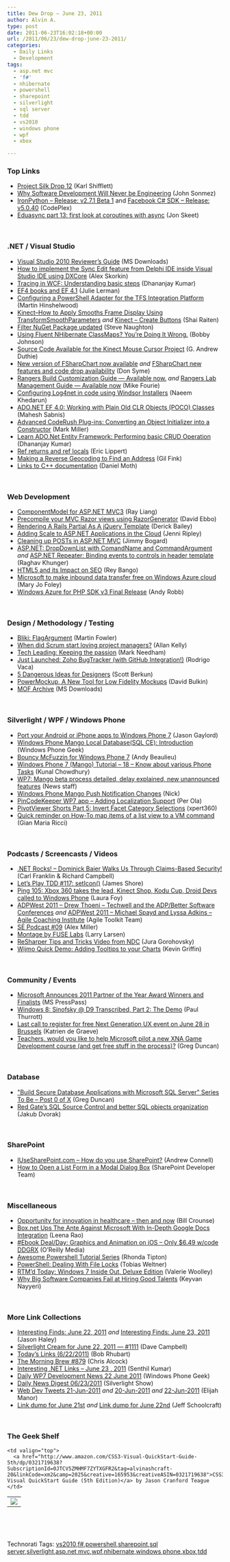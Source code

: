 ```yaml
---
title: Dew Drop – June 23, 2011
author: Alvin A.
type: post
date: 2011-06-23T16:02:18+00:00
url: /2011/06/23/dew-drop-june-23-2011/
categories:
  - Daily Links
  - Development
tags:
  - asp.net mvc
  - 'f#'
  - nhibernate
  - powershell
  - sharepoint
  - silverlight
  - sql server
  - tdd
  - vs2010
  - windows phone
  - wpf
  - xbox

---
```

### <a name="top"></a>Top Links

  * [Project Silk Drop 12][1] (Karl Shifflett)
  * [Why Software Development Will Never be Engineering][2] (John Sonmez)
  * <a href="http://ironpython.codeplex.com/releases/view/68588" target="_blank">IronPython &#8211; Release: v2.7.1 Beta 1</a> and <a href="http://facebooksdk.codeplex.com/releases/view/68557" target="_blank">Facebook C# SDK &#8211; Release: v5.0.40</a> (CodePlex)
  * [Eduasync part 13: first look at coroutines with async][3] (Jon Skeet)

&#160;

### <a name="dotnet"></a>.NET / Visual Studio

  * [Visual Studio 2010 Reviewer&#8217;s Guide][4] (MS Downloads)
  * [How to implement the Sync Edit feature from Delphi IDE inside Visual Studio IDE using DXCore][5] (Alex Skorkin)
  * [Tracing in WCF: Understanding basic steps][6] (Dhananjay Kumar)
  * [EF4 books and EF 4.1][7] (Julie Lerman)
  * [Configuring a PowerShell Adapter for the TFS Integration Platform][8] (Martin Hinshelwood)
  * [Kinect–How to Apply Smooths Frame Display Using TransformSmoothParameters][9] _and_ [Kinect – Create Buttons][10] (Shai Raiten)
  * [Filter NuGet Package updated][11] (Steve Naughton)
  * [Using Fluent NHibernate ClassMaps? You’re Doing It Wrong.][12] (Bobby Johnson)
  * [Source Code Available for the Kinect Mouse Cursor Project][13] (G. Andrew Duthie)
  * [New version of FSharpChart now available][14] _and_ [FSharpChart new features and code drop availability][15] (Don Syme)
  * [Rangers Build Customization Guide — Available now.][16] _and_ [Rangers Lab Management Guide — Available now][17] (Mike Fourie)
  * [Configuring Log4net in code using Windsor Installers][18] (Naeem Khedarun)
  * [ADO.NET EF 4.0: Working with Plain Old CLR Objects (POCO) Classes][19] (Mahesh Sabnis)
  * [Advanced CodeRush Plug-ins: Converting an Object Initializer into a Constructor][20] (Mark Miller)
  * [Learn ADO.Net Entity Framework: Performing basic CRUD Operation][21] (Dhananjay Kumar)
  * [Ref returns and ref locals][22] (Eric Lippert)
  * [Making a Reverse Geocoding to Find an Address][23] (Gil Fink)
  * [Links to C++ documentation][24] (Daniel Moth)

&#160;

### <a name="web"></a>Web Development

  * [ComponentModel for ASP.NET MVC3][25] (Ray Liang)
  * [Precompile your MVC Razor views using RazorGenerator][26] (David Ebbo)
  * [Rendering A Rails Partial As A jQuery Template][27] (Derick Bailey)
  * [Adding Scale to ASP.NET Applications in the Cloud][28] (Jenni Ripley)
  * [Cleaning up POSTs in ASP.NET MVC][29] (Jimmy Bogard)
  * [ASP.NET: DropDownList with ComandName and CommandArgument][30] _and_ [ASP.NET Repeater: Binding events to controls in header template][31] (Raghav Khunger)
  * [HTML5 and its Impact on SEO][32] (Rey Bango)
  * [Microsoft to make inbound data transfer free on Windows Azure cloud][33] (Mary Jo Foley)
  * [Windows Azure for PHP SDK v3 Final Release][34] (Andy Robb)

&#160;

### <a name="design"></a>Design / Methodology / Testing

  * [Bliki: FlagArgument][35] (Martin Fowler)
  * [When did Scrum start loving project managers?][36] (Allan Kelly)
  * [Tech Leading: Keeping the passion][37] (Mark Needham)
  * [Just Launched: Zoho BugTracker (with GitHub Integration!)][38] (Rodrigo Vaca)
  * [5 Dangerous Ideas for Designers][39] (Scott Berkun)
  * [PowerMockup, A New Tool for Low Fidelity Mockups][40] (David Bulkin)
  * [MOF Archive][41] (MS Downloads)

&#160;

### <a name="silverlight"></a>Silverlight / WPF / Windows Phone

  * [Port your Android or iPhone apps to Windows Phone 7][42] (Jason Gaylord)
  * [Windows Phone Mango Local Database(SQL CE): Introduction][43] (Windows Phone Geek)
  * [Bouncy McFuzzin for Windows Phone 7][44] (Andy Beaulieu)
  * [Windows Phone 7 (Mango) Tutorial &#8211; 18 &#8211; Know about various Phone Tasks][45] (Kunal Chowdhury)
  * [WP7: Mango beta process detailed, delay explained, new unannounced features][46] (News staff)
  * [Windows Phone Mango Push Notification Changes][47] (Nick)
  * [PinCodeKeeper WP7 app – Adding Localization Support][48] (Per Ola)
  * [PivotViewer Shorts Part 5: Invert Facet Category Selections][49] (xpert360)
  * [Quick reminder on How-To map items of a list view to a VM command][50] (Gian Maria Ricci)

&#160;

### <a name="podcasts"></a>Podcasts / Screencasts / Videos

  * <a href="http://www.dotnetrocks.com/default.aspx?ShowNum=674" target="_blank">.NET Rocks! &#8211; Dominick Baier Walks Us Through Claims-Based Security!</a> (Carl Franklin & Richard Campbell)
  * [Let&#8217;s Play TDD #117: setIcon()][51] (James Shore)
  * [Ping 105: Xbox 360 takes the lead, Kinect Shop, Kodu Cup, Droid Devs called to Windows Phone][52] (Laura Foy)
  * [ADPWest 2011 &#8211; Drew Thoeni &#8211; Techwell and the ADP/Better Software Conferences][53] _and_ [ADPWest 2011 &#8211; Michael Spayd and Lyssa Adkins &#8211; Agile Coaching Institute][54] (Agile Toolkit Team)
  * [SE Podcast #09][55] (Alex Miller)
  * [Montage by FUSE Labs][56] (Larry Larsen)
  * [ReSharper Tips and Tricks Video from NDC][57] (Jura Gorohovsky)
  * [Wijmo Quick Demo: Adding Tooltips to your Charts][58] (Kevin Griffin)

&#160;

### <a name="events"></a>Community / Events

  * [Microsoft Announces 2011 Partner of the Year Award Winners and Finalists][59] (MS PressPass)
  * [Windows 8: Sinofsky @ D9 Transcribed, Part 2: The Demo][60] (Paul Thurrott)
  * [Last call to register for free Next Generation UX event on June 28 in Brussels][61] (Katrien de Graeve)
  * [Teachers, would you like to help Microsoft pilot a new XNA Game Development course (and get free stuff in the process)?][62] (Greg Duncan)

&#160;

### <a name="db"></a>Database

  * ["Build Secure Database Applications with Microsoft SQL Server" Series To Be &#8211; Post 0 of X][63] (Greg Duncan)
  * [Red Gate’s SQL Source Control and better SQL objects organization][64] (Jakub Dvorak)

&#160;

### <a name="sp"></a>SharePoint

  * [IUseSharePoint.com – How do you use SharePoint?][65] (Andrew Connell)
  * [How to Open a List Form in a Modal Dialog Box][66] (SharePoint Developer Team)

&#160;

### <a name="misc"></a>Miscellaneous

  * [Opportunity for innovation in healthcare – then and now][67] (Bill Crounse)
  * [Box.net Ups The Ante Against Microsoft With In-Depth Google Docs Integration][68] (Leena Rao)
  * [#Ebook Deal/Day: Graphics and Animation on iOS &#8211; Only $6.49 w/code DDGRX][69] (O&#8217;Reilly Media)
  * [Awesome Powershell Tutorial Series][70] (Rhonda Tipton)
  * <a href="http://powershell.com/cs/blogs/tobias/archive/2011/06/23/dealing-with-file-locks.aspx" target="_blank">PowerShell: Dealing With File Locks</a> (Tobias Weltner)
  * [RTM’d Today: Windows 7 Inside Out, Deluxe Edition][71] (Valerie Woolley)
  * [Why Big Software Companies Fail at Hiring Good Talents][72] (Keyvan Nayyeri)

&#160;

### <a name="links"></a>More Link Collections

  * [Interesting Finds: June 22, 2011][73] _and_ [Interesting Finds: June 23, 2011][74] (Jason Haley)
  * [Silverlight Cream for June 22, 2011 &#8212; #1111][75] (Dave Campbell)
  * [Today&#8217;s Links (6/22/2011)][76] (Bob Rhubart)
  * [The Morning Brew #879][77] (Chris Alcock)
  * [Interesting .NET Links – June 23 , 2011][78] (Senthil Kumar)
  * [Daily WP7 Development News 22 June 2011][79] (Windows Phone Geek)
  * [Daily News Digest 06/23/2011][80] (Silverlight Show)
  * <a href="http://webdevtweets.blogspot.com/2011/06/21-jun-2011.html" target="_blank">Web Dev Tweets 21-Jun-2011</a> _and_ [20-Jun-2011][81] _and_ [22-Jun-2011][82] (Elijah Manor)
  * [Link dump for June 21st][83] _and_ [Link dump for June 22nd][84] (Jeff Schoolcraft)

&#160;

### <a name="shelf"></a>The Geek Shelf

<table border="0" cellspacing="0" cellpadding="0">
  <tr>
    <td>
      <img data-recalc-dims="1" decoding="async" src="https://i0.wp.com/ecx.images-amazon.com/images/I/41vmKTbVGJL._SL160_.jpg?w=660" />
    </td>
    
    <td valign="top">
      <a href="http://www.amazon.com/CSS3-Visual-QuickStart-Guide-5th/dp/0321719638?SubscriptionId=0JTCV5ZMHMF7ZYTXGFR2&tag=alvinashcraft-20&linkCode=xm2&camp=2025&creative=165953&creativeASIN=0321719638">CSS3: Visual QuickStart Guide (5th Edition)</a> by Jason Cranford Teague
    </td>
  </tr>
</table>

&#160;

<div style="padding-bottom: 0px; margin: 0px; padding-left: 0px; padding-right: 0px; display: inline; float: none; padding-top: 0px" id="scid:C16BAC14-9A3D-4c50-9394-FBFEF7A93539:9bef3bb3-d295-4fe5-8a8e-bd3772bd1a3f" class="wlWriterEditableSmartContent">
  <!--dotnetkickit-->
</div>

&#160;

<div style="padding-bottom: 0px; margin: 0px; padding-left: 0px; padding-right: 0px; display: inline; float: none; padding-top: 0px" id="scid:0767317B-992E-4b12-91E0-4F059A8CECA8:0a484ab8-e79d-4a17-a38e-15cb4fd2a4fd" class="wlWriterEditableSmartContent">
  Technorati Tags: <a href="http://technorati.com/tags/vs2010" rel="tag">vs2010</a>,<a href="http://technorati.com/tags/f%23" rel="tag">f#</a>,<a href="http://technorati.com/tags/powershell" rel="tag">powershell</a>,<a href="http://technorati.com/tags/sharepoint" rel="tag">sharepoint</a>,<a href="http://technorati.com/tags/sql+server" rel="tag">sql server</a>,<a href="http://technorati.com/tags/silverlight" rel="tag">silverlight</a>,<a href="http://technorati.com/tags/asp.net+mvc" rel="tag">asp.net mvc</a>,<a href="http://technorati.com/tags/wpf" rel="tag">wpf</a>,<a href="http://technorati.com/tags/nhibernate" rel="tag">nhibernate</a>,<a href="http://technorati.com/tags/windows+phone" rel="tag">windows phone</a>,<a href="http://technorati.com/tags/xbox" rel="tag">xbox</a>,<a href="http://technorati.com/tags/tdd" rel="tag">tdd</a>
</div>

 [1]: http://karlshifflett.wordpress.com/2011/06/23/project-silk-drop-12/
 [2]: http://feedproxy.google.com/~r/ElegantCode/~3/Kx9F7D5whGg/
 [3]: http://feedproxy.google.com/~r/JonSkeetCodingBlog/~3/TRwK6BPlGqE/eduasync-part-13-first-look-at-coroutines-with-async.aspx
 [4]: http://feedproxy.google.com/~r/MicrosoftDownloadCenter/~3/pcRVeMWdGt4/details.aspx
 [5]: http://www.skorkin.com/2011/06/how-to-implement-the-sync-edit-feature-from-delphi-ide-inside-visual-studio-ide-using-dxcore/
 [6]: http://debugmode.net/2011/06/22/tracing-in-wcf-understanding-basic-steps/
 [7]: http://thedatafarm.com/blog/data-access/ef4-books-and-ef-4-1/
 [8]: http://feedproxy.google.com/~r/MartinHinshelwood/~3/cPLOIqxCh_g/
 [9]: http://feedproxy.google.com/~r/ShaiRaiten/~3/202ZDHkgKjk/kinect-how-to-apply-smooths-frame-display-using-transformsmoothparameters.aspx
 [10]: http://feedproxy.google.com/~r/ShaiRaiten/~3/h3_ztv88gsg/kinect-create-buttons.aspx
 [11]: http://feedproxy.google.com/~r/notaclue/IYRx/~3/qpU-A62cYwY/filter-nuget-package-updated.html
 [12]: http://feedproxy.google.com/~r/IAmNotMyself/~3/7eu6tmmYr_8/
 [13]: http://feeds.devhammer.net/~r/devhammer/~3/en7YeGqqHyA/source-code-available-for-the-kinect-mouse-cursor-project
 [14]: http://blogs.msdn.com/b/dsyme/archive/2011/06/23/new-version-of-fsharpchart-now-available.aspx
 [15]: http://blogs.msdn.com/b/mcsuksoldev/archive/2011/06/22/fsharpchart-new-features-and-code-drop-availability.aspx
 [16]: http://mikefourie.wordpress.com/2011/06/22/rangers-build-customization-guide-available-now/
 [17]: http://mikefourie.wordpress.com/2011/06/22/rangers-lab-management-guide-available-now/
 [18]: http://sharpfellows.com/post.aspx?id=2e72afa9-44e7-4cb1-b73f-f9502f5041fa
 [19]: http://feedproxy.google.com/~r/netCurryRecentArticles/~3/4XTtm60Bgmc/ShowArticle.aspx
 [20]: http://community.devexpress.com/blogs/markmiller/archive/2011/06/22/advanced-coderush-plug-ins-converting-an-object-initializer-into-a-constructor.aspx
 [21]: http://debugmode.net/2011/06/23/learn-ado-net-entity-framework-performing-basic-crud-operation/
 [22]: http://blogs.msdn.com/b/ericlippert/archive/2011/06/23/ref-returns-and-ref-locals.aspx
 [23]: http://feedproxy.google.com/~r/GilFinkBlog/~3/NB4XNTMnQaE/making-a-reverse-geocoding-to-find-an-address.aspx
 [24]: http://feedproxy.google.com/~r/DanielMoth/~3/b2RSi_V4uwQ/Links-To-C-Documentation.aspx
 [25]: http://www.codeproject.com/KB/webforms/componentmodel_for_mvc.aspx
 [26]: http://feedproxy.google.com/~r/DavidEbbo/~3/Mvhy-QX3g5Y/precompile-your-mvc-views-using.html
 [27]: http://feedproxy.google.com/~r/LosTechies/~3/w0_Qo_zwwm4/
 [28]: http://www.infoq.com/news/2011/06/Scale-ASPNet-Apps
 [29]: http://feedproxy.google.com/~r/LosTechies/~3/1zf6h2qEjio/
 [30]: http://www.codeasp.net/blogs/raghav_khunger/microsoft-net/1713/asp-net-dropdownlist-with-comandname-and-commandargument
 [31]: http://www.codeasp.net/blogs/raghav_khunger/microsoft-net/1714/asp-net-repeater-binding-events-to-controls-in-header-template
 [32]: http://blogs.msdn.com/b/scriptjunkie/archive/2011/06/22/html5-and-its-impact-on-seo.aspx
 [33]: http://www.zdnet.com/blog/microsoft/microsoft-to-make-inbound-data-transfer-free-on-windows-azure-cloud/9798
 [34]: http://feedproxy.google.com/~r/ubelly/~3/724Fc4j2980/
 [35]: http://martinfowler.com/bliki/FlagArgument.html
 [36]: http://feeds.dzone.com/~r/zones/agile/~3/7Tlk1Dhleyg/when-did-scrum-start-loving
 [37]: http://feedproxy.google.com/~r/MarkNeedham/~3/jqLA53_eIWY/
 [38]: http://blogs.zoho.com/general/just-launched-zoho-bugtracker-with-github-integration
 [39]: http://www.scottberkun.com/blog/2011/5-dangerous-ideas-for-designers/
 [40]: http://www.infoq.com/news/2011/06/PowerMockups
 [41]: http://feedproxy.google.com/~r/MicrosoftDownloadCenter/~3/kdEulHh0yMo/details.aspx
 [42]: http://feeds.jasongaylord.com/~r/JasonNGaylord/~3/h--LjNufYsU/port-android-or-iphone-apps-to-wp7
 [43]: http://www.windowsphonegeek.com/tips/Windows-Phone-Mango-Local-Database(SQL-CE)-Introduction
 [44]: http://www.andybeaulieu.com/Default.aspx?tabid=67&EntryID=217
 [45]: http://feedproxy.google.com/~r/kunal2383/~3/0dssmHNz0Ko/windows-phone-7-mango-tutorial-18-know.html
 [46]: http://www.neowin.net/news/wp7-mango-beta-process-detailed-delay-explained-new-unannounced-features
 [47]: http://feedproxy.google.com/~r/NicksNetTravels/~3/mVqfFZQ6Epc/post.aspx
 [48]: http://mobile.dzone.com/news/pincodekeeper-wp7-app-%E2%80%93-adding
 [49]: http://xpert360.wordpress.com/2011/06/22/pivotviewer-shorts-part-5-invert-facet-category-selections
 [50]: http://feedproxy.google.com/~r/AlkampferEng/~3/PmaAEATWHFE/
 [51]: http://jamesshore.com/Blog/Lets-Play/Episode-117.html
 [52]: http://channel9.msdn.com/Shows/PingShow/Ping-105-Xbox-360-takes-the-lead-Kinect-Shop-Kudo-Cup-Droid-Devs-called-to-Windows-Phone
 [53]: http://agiletoolkit.libsyn.com/adp-west-2011-drew-thoeni-techwell-and-the-adp-better-software-conferences
 [54]: http://agiletoolkit.libsyn.com/adp-west-2011-michael-spayd-and-lyssa-adkins-agile-coaching-institute
 [55]: http://blog.stackoverflow.com/2011/06/se-podcast-09/
 [56]: http://channel9.msdn.com/posts/Montage-by-FUSE-Labs
 [57]: http://blogs.jetbrains.com/dotnet/2011/06/resharper-tips-and-tricks-video-from-ndc/
 [58]: http://our.componentone.com/2011/06/22/wijmo-quick-demo-adding-tooltips-to-your-charts/
 [59]: http://www.microsoft.com/Presspass/press/2011/jun11/06-22PartnerAwardsPR.mspx?rss_fdn=Press%20Releases
 [60]: http://www.winsupersite.com/article/Windows8/windows-8-sinofsky-d9-transcribed-part-2-demo-139575
 [61]: http://blogs.msdn.com/b/katriend/archive/2011/06/22/last-call-to-register-for-free-next-generation-ux-event-on-june-28-in-brussels.aspx
 [62]: http://coolthingoftheday.blogspot.com/2011/06/teachers-would-you-like-to-help.html
 [63]: http://coolthingoftheday.blogspot.com/2011/06/secure-database-applications-with.html
 [64]: http://www.sqlservercentral.com/blogs/sqltreeo/archive/2011/06/23/red-gate_1920_s-sql-source-control-and-better-sql-objects-organization.aspx
 [65]: http://feedproxy.google.com/~r/AndrewConnell/~3/xVgeTH-es6U/iusesharepoint.com-ndash-how-do-you-use-sharepoint.aspx
 [66]: http://blogs.msdn.com/b/sharepointdev/archive/2011/06/23/how-to-open-a-list-form-in-a-modal-dialog-box.aspx
 [67]: http://feedproxy.google.com/~r/msdn/healthblog/~3/C2ymqVTh7lc/opportunity-for-innovation-in-healthcare-then-and-now.aspx
 [68]: http://feedproxy.google.com/~r/Techcrunch/~3/QWc1fy4pnfA/
 [69]: http://feeds.oreilly.com/~r/oreilly/news/~3/o0pBwFKQfsE/
 [70]: http://rhondatipton.net/2011/06/22/awesome-powershell-tutorial-series/
 [71]: http://blogs.msdn.com/b/microsoft_press/archive/2011/06/23/rtm-d-today-windows-7-inside-out-deluxe-edition.aspx
 [72]: http://www.nayyeri.net/why-big-software-companies-fail-at-hiring-good-talents
 [73]: http://jasonhaley.com/blog/post.aspx?id=870bb6bc-8eb0-454c-9626-8c92bab60706
 [74]: http://jasonhaley.com/blog/post.aspx?id=416cc913-c5a9-40f9-9c36-2252700703c9
 [75]: http://geekswithblogs.net/WynApseTechnicalMusings/archive/2011/06/22/145955.aspx
 [76]: http://feedproxy.google.com/~r/brhubartOTN/~3/72FmGV5R4cY/today_s_links_6_22
 [77]: http://feedproxy.google.com/~r/ReflectivePerspective/~3/QvNI7YEADH4/
 [78]: http://feedproxy.google.com/~r/ginktage/EPSB/~3/ItAd5lcU6zY/
 [79]: http://www.windowsphonegeek.com/news/daily-wp7-development-news-22-june-2011
 [80]: http://feedproxy.google.com/~r/silverlightshow/~3/bvUeMItFBJU/Daily-News-Digest-06-23-2011.aspx
 [81]: http://webdevtweets.blogspot.com/2011/06/20-jun-2011.html
 [82]: http://webdevtweets.blogspot.com/2011/06/22-jun-2011.html
 [83]: http://thequeue.net/blog/2011/06/21/link-dump-for-june-21st-2/
 [84]: http://thequeue.net/blog/2011/06/22/link-dump-for-june-22nd-2/